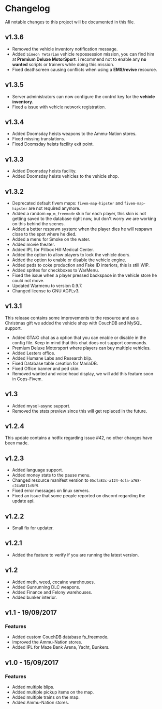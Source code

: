 # Changelog    
All notable changes to this project will be documented in this file.

## v1.3.6
- Removed the vehicle inventory notification message.
- Added ``Simeon Yetarian`` vehicle repossession mission, you can find him at **Premium Deluxe MotorSport**. i recommend not to enable any **no wanted** scripts or trainers while doing this mission.
- Fixed deathscreen causing conflicts when using a **EMS/revive** resource.

## v1.3.5
- Server administrators can now configure the control key for the **vehicle inventory**.
- Fixed a issue with vehicle network registration.

## v1.3.4
- Added Doomsday heists weapons to the Ammu-Nation stores.
- Fixed missing translations. 
- Fixed Doomsday heists facility exit point.

## v1.3.3
- Added Doomsday heists facility.
- Added Doomsday heists vehicles to the vehicle shop.

## v1.3.2

- Deprecated default fivem maps: `fivem-map-hipster` and `fivem-map-hipster` are not required anymore.
- Added a random `mp_m_freemode` skin for each player, this skin is not getting saved to the database right now, but don't worry we are working on this behind the scenes.
- Added a better respawn system: when the player dies he will respawn close to the spot where he died.
- Added a menu for Smoke on the water.
- Added movie theater.
- Added IPL for Pillbox Hill Medical Center.
- Added the option to allow players to lock the vehicle doors.
- Added the option to enable or disable the vehicle engine.
- Added peds to coke production and Fake ID interiors, this is still WIP.
- Added sprites for checkboxes to WarMenu.
- Fixed the issue when a player pressed backspace in the vehicle store he could not move.
- Updated Warmenu to version 0.9.7.
- Changed license to GNU AGPLv3.

## v1.3.1
This release contains some improvements to the resource and as a Christmas gift we added the vehicle shop with CouchDB and MySQL support.    

- Added GTA:O chat as a option that you can enable or disable in the config file. Keep in mind that this chat does not support commands.
- Premium Deluxe Motorsport where players can buy multiple vehicles.
- Added Lesters office.
- Added Humane Labs and Research blip.
- Fixed Database table creation for MariaDB.
- Fixed Office banner and ped skin.
- Removed wanted and voice head display, we will add this feature soon in Cops-Fivem.

## v1.3
- Added mysql-async support.
- Removed the stats preview since this will get replaced in the future.

## v1.2.4 
This update contains a hotfix regarding issue #42, no other changes have been made.

## v1.2.3
- Added language support.
- Added money stats to the pause menu.
- Changed resource manifest version to `05cfa83c-a124-4cfa-a768-c24a5811d8f9`.
- Fixed error messages on linux servers.
- Fixed an issue that some people reported on discord regarding the update api.

## v1.2.2
- Small fix for updater.

## v1.2.1
- Added the feature to verify if you are running the latest version.

## v1.2 
- Added meth, weed, cocaine warehouses.
- Added Gunrunning DLC weapons.
- Added Finance and Felony warehouses.
- Added bunker interior.

## v1.1 - 19/09/2017

### Features
- Added custom CouchDB database fs_freemode.
- Improved the Ammu-Nation stores.
- Added IPL for Maze Bank Arena, Yacht, Bunkers.

## v1.0 - 15/09/2017

### Features
- Added multiple blips.
- Added multiple pickup items on the map.
- Added multiple trains on the map.
- Added Ammu-Nation stores.
